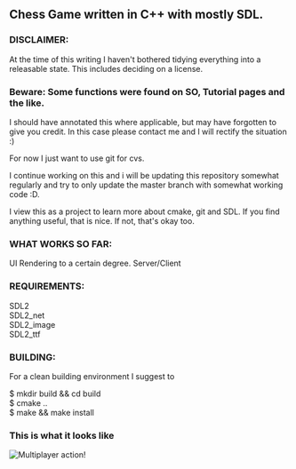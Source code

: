 ## Chess Game written in C++ with mostly SDL.


### DISCLAIMER:

At the time of this writing I haven't bothered
tidying everything into a releasable state.
This includes deciding on a license.

### Beware: Some functions were found on SO, Tutorial pages and the like.
I should have annotated this where applicable, but may have forgotten
to give you credit.
In this case please contact me and I will rectify the situation :)

For now I just want to use git for cvs.

I continue working on this and i will be updating
this repository somewhat regularly and try to only
update the master branch with somewhat working code :D.

I view this as a project to learn more about cmake, git and SDL.
If you find anything useful, that is nice.
If not, that's okay too.


### WHAT WORKS SO FAR:
UI Rendering to a certain degree.
Server/Client

### REQUIREMENTS:
SDL2 <br>
SDL2_net <br>
SDL2_image <br>
SDL2_ttf <br>


### BUILDING:
For a clean building environment I suggest to <br>

$ mkdir build && cd build <br>
$ cmake .. <br>
$ make && make install <br>

### This is what it looks like
![Multiplayer action!](https://fortysixandtwo.github.io/img/chess_promo.png)


